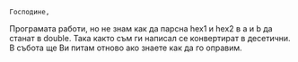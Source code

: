 	Господине,
Програмата работи, но не знам как да парсна hex1 и hex2 в a и b да станат в double. Така както съм ги написал се конвертират в десетични. В събота ще Ви питам отново ако знаете как да го оправим.